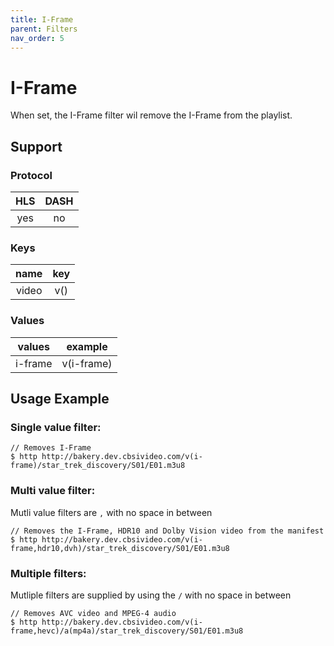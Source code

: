 ```yaml
---
title: I-Frame
parent: Filters
nav_order: 5
---
```


# I-Frame
When set, the I-Frame filter wil remove the I-Frame from the playlist.

## Support

### Protocol

HLS | DASH |
:--:|:----:|
yes | no   |

### Keys

| name    | key |
|:-------:|:---:|
| video   | v() |

### Values

| values  | example    |
|:-------:|:----------:|
| i-frame | v(i-frame) |


## Usage Example 
### Single value filter:

    // Removes I-Frame
    $ http http://bakery.dev.cbsivideo.com/v(i-frame)/star_trek_discovery/S01/E01.m3u8

### Multi value filter:
Mutli value filters are `,` with no space in between

    // Removes the I-Frame, HDR10 and Dolby Vision video from the manifest
    $ http http://bakery.dev.cbsivideo.com/v(i-frame,hdr10,dvh)/star_trek_discovery/S01/E01.m3u8

### Multiple filters:
Mutliple filters are supplied by using the `/` with no space in between

    // Removes AVC video and MPEG-4 audio
    $ http http://bakery.dev.cbsivideo.com/v(i-frame,hevc)/a(mp4a)/star_trek_discovery/S01/E01.m3u8

